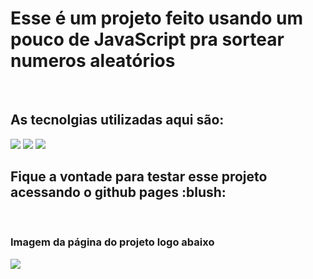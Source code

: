 <h1>Esse é um projeto feito usando um pouco de JavaScript pra sortear numeros aleatórios</h1>
<br>
<h2>As tecnolgias utilizadas aqui são:</h2>
<img src=https://img.shields.io/badge/HTML5-E34F26?style=for-the-badge&logo=html5&logoColor=white>
<img src=https://img.shields.io/badge/CSS3-1572B6?style=for-the-badge&logo=css3&logoColor=white>
<img src=https://img.shields.io/badge/JavaScript-F7DF1E?style=for-the-badge&logo=javascript&logoColor=black>
<h2>Fique a vontade para testar esse projeto acessando o github pages :blush:</h2>
<br>
<h3>Imagem da página do projeto logo abaixo</h3>
<img src= https://github.com/PietroMinto/Projeto-Random-numbers/blob/main/assets/Desktop%20Screenshot%202024.08.06%20-%2013.58.27.88.png?raw=true>
